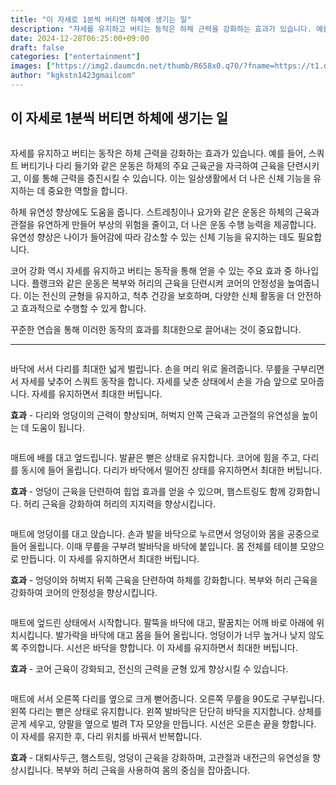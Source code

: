 ```yaml
---
title: "이 자세로 1분씩 버티면 하체에 생기는 일"
description: "자세를 유지하고 버티는 동작은 하체 근력을 강화하는 효과가 있습니다. 예를 들어, 스쿼트 버티기나 다리 들기와 같은 운동은 하체의 주요 근육군을 자극하여 근육을 단련시키고, 이를 통해 근력을 증진시킬 수 있습니다. 이는 일상생활에서 더 나은 신체 기능을 유지하는 데 중"
date: 2024-12-28T06:25:00+09:00
draft: false
categories: ["entertainment"]
images: ["https://img2.daumcdn.net/thumb/R658x0.q70/?fname=https://t1.daumcdn.net/news/202407/10/tenbody/20240710073007772dmwz.png", "https://t1.daumcdn.net/news/202407/10/tenbody/20240710073008032spap.gif", "https://t1.daumcdn.net/news/202407/10/tenbody/20240710073008277xtxx.gif", "https://t1.daumcdn.net/news/202407/10/tenbody/20240710073008548bgwt.gif", "https://t1.daumcdn.net/news/202407/10/tenbody/20240710073008953pqpj.gif"]
author: "kgkstn1423gmailcom"
---
```


<h2 >이 자세로 1분씩 버티면 하체에 생기는 일</h2> <figure ><img src="https://img2.daumcdn.net/thumb/R658x0.q70/?fname=https://t1.daumcdn.net/news/202407/10/tenbody/20240710073007772dmwz.png" alt=""/></figure> <p>자세를 유지하고 버티는 동작은 하체 근력을 강화하는 효과가 있습니다. 예를 들어, 스쿼트 버티기나 다리 들기와 같은 운동은 하체의 주요 근육군을 자극하여 근육을 단련시키고, 이를 통해 근력을 증진시킬 수 있습니다. 이는 일상생활에서 더 나은 신체 기능을 유지하는 데 중요한 역할을 합니다.</p> <p>하체 유연성 향상에도 도움을 줍니다. 스트레칭이나 요가와 같은 운동은 하체의 근육과 관절을 유연하게 만들어 부상의 위험을 줄이고, 더 나은 운동 수행 능력을 제공합니다. 유연성 향상은 나이가 들어감에 따라 감소할 수 있는 신체 기능을 유지하는 데도 필요합니다.</p> <p>코어 강화 역시 자세를 유지하고 버티는 동작을 통해 얻을 수 있는 주요 효과 중 하나입니다. 플랭크와 같은 운동은 복부와 허리의 근육을 단련시켜 코어의 안정성을 높여줍니다. 이는 전신의 균형을 유지하고, 척추 건강을 보호하며, 다양한 신체 활동을 더 안전하고 효과적으로 수행할 수 있게 합니다.</p> <p>꾸준한 연습을 통해 이러한 동작의 효과를 최대한으로 끌어내는 것이 중요합니다.</p> <hr /> <figure ><img src="https://t1.daumcdn.net/news/202407/10/tenbody/20240710073008032spap.gif" alt=""/></figure> <p>바닥에 서서 다리를 최대한 넓게 벌립니다. 손을 머리 위로 올려줍니다. 무릎을 구부리면서 자세를 낮추어 스쿼트 동작을 합니다. 자세를 낮춘 상태에서 손을 가슴 앞으로 모아줍니다. 자세를 유지하면서 최대한 버팁니다.</p> <p><strong>효과</strong> - 다리와 엉덩이의 근력이 향상되며, 허벅지 안쪽 근육과 고관절의 유연성을 높이는 데 도움이 됩니다.</p> <figure ><img src="https://t1.daumcdn.net/news/202407/10/tenbody/20240710073008277xtxx.gif" alt=""/></figure> <p>매트에 배를 대고 엎드립니다. 발끝은 뻗은 상태로 유지합니다. 코어에 힘을 주고, 다리를 동시에 들어 올립니다. 다리가 바닥에서 떨어진 상태를 유지하면서 최대한 버팁니다.</p> <p><strong>효과</strong> - 엉덩이 근육을 단련하여 힙업 효과를 얻을 수 있으며, 햄스트링도 함께 강화합니다. 허리 근육을 강화하여 허리의 지지력을 향상시킵니다.</p> <figure ><img src="https://t1.daumcdn.net/news/202407/10/tenbody/20240710073008548bgwt.gif" alt=""/></figure> <p>매트에 엉덩이를 대고 앉습니다. 손과 발을 바닥으로 누르면서 엉덩이와 몸을 공중으로 들어 올립니다. 이때 무릎을 구부려 발바닥을 바닥에 붙입니다. 몸 전체를 테이블 모양으로 만듭니다. 이 자세를 유지하면서 최대한 버팁니다.</p> <p><strong>효과</strong> - 엉덩이와 허벅지 뒤쪽 근육을 단련하여 하체를 강화합니다. 복부와 허리 근육을 강화하여 코어의 안정성을 향상시킵니다.</p> <figure ><img src="https://t1.daumcdn.net/news/202407/10/tenbody/20240710073008953pqpj.gif" alt=""/></figure> <p>매트에 엎드린 상태에서 시작합니다. 팔뚝을 바닥에 대고, 팔꿈치는 어깨 바로 아래에 위치시킵니다. 발가락을 바닥에 대고 몸을 들어 올립니다. 엉덩이가 너무 높거나 낮지 않도록 주의합니다. 시선은 바닥을 향합니다. 이 자세를 유지하면서 최대한 버팁니다.</p> <p><strong>효과</strong> - 코어 근육이 강화되고, 전신의 근력을 균형 있게 향상시킬 수 있습니다.</p> <figure ><img src="https://t1.daumcdn.net/news/202407/10/tenbody/20240710073009244tckv.gif" alt=""/></figure> <p>매트에 서서 오른쪽 다리를 옆으로 크게 뻗어줍니다. 오른쪽 무릎을 90도로 구부립니다. 왼쪽 다리는 뻗은 상태로 유지합니다. 왼쪽 발바닥은 단단히 바닥을 지지합니다. 상체를 곧게 세우고, 양팔을 옆으로 벌려 T자 모양을 만듭니다. 시선은 오른손 끝을 향합니다. 이 자세를 유지한 후, 다리 위치를 바꿔서 반복합니다.</p> <p><strong>효과</strong> - 대퇴사두근, 햄스트링, 엉덩이 근육을 강화하며, 고관절과 내전근의 유연성을 향상시킵니다. 복부와 허리 근육을 사용하여 몸의 중심을 잡아줍니다.</p>